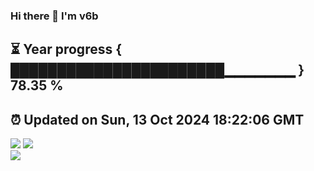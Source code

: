 ### Hi there 👋  I'm v6b  
⏳ Year progress { ███████████████████████▁▁▁▁▁▁▁ } 78.35 %
---
⏰ Updated on Sun, 13 Oct 2024 18:22:06 GMT
---
![](https://github-readme-stats.vercel.app/api?username=v6b&bg_color=30,e96443,904e95&title_color=fff&text_color=fff&layout=compact)
![](https://github-readme-stats.vercel.app/api/top-langs/?username=v6b&layout=compact&bg_color=30,e96443,904e95&title_color=fff&text_color=fff)  
![](https://gcore.jsdelivr.net/gh/v6b/v6b@main/assets/github-contribution-grid-snake.svg)

